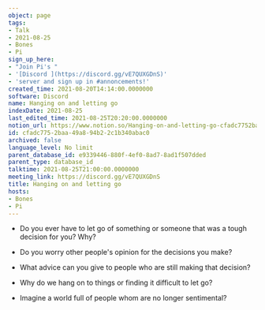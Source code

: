 ```yaml
---
object: page
tags:
- Talk
- 2021-08-25
- Bones
- Pi
sign_up_here:
- "Join Pi's "
- '[Discord ](https://discord.gg/vE7QUXGDnS)'
- 'server and sign up in #annoncements!'
created_time: 2021-08-20T14:14:00.0000000
software: Discord
name: Hanging on and letting go
indexDate: 2021-08-25
last_edited_time: 2021-08-25T20:20:00.0000000
notion_url: https://www.notion.so/Hanging-on-and-letting-go-cfadc7752baa49a894b22c1b340abac0
id: cfadc775-2baa-49a8-94b2-2c1b340abac0
archived: false
language_level: No limit
parent_database_id: e9339446-880f-4ef0-8ad7-8ad1f507dded
parent_type: database_id
talktime: 2021-08-25T21:00:00.0000000
meeting_link: https://discord.gg/vE7QUXGDnS
title: Hanging on and letting go
hosts:
- Bones
- Pi
---
```


   - Do you ever have to let go of something or someone that was a tough decision for you? Why?



   - Do you worry other people's opinion for the decisions you make?
   - What advice can you give to people who are still making that decision?
   - Why do we hang on to things or finding it difficult to let go?
   - Imagine a world full of people whom are no longer sentimental?









